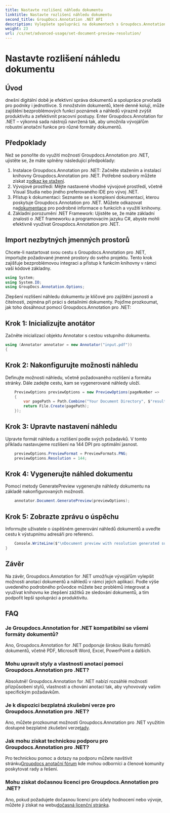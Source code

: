 ```yaml
---
title: Nastavte rozlišení náhledu dokumentu
linktitle: Nastavte rozlišení náhledu dokumentu
second_title: GroupDocs.Annotation .NET API
description: Vylepšete spolupráci na dokumentech s Groupdocs.Annotation pro .NET bezproblémově zefektivněte funkce anotace a náhledu.
weight: 23
url: /cs/net/advanced-usage/set-document-preview-resolution/
---
```


# Nastavte rozlišení náhledu dokumentu

## Úvod
dnešní digitální době je efektivní správa dokumentů a spolupráce prvořadá pro podniky i jednotlivce. S množstvím dokumentů, které denně kolují, může zajištění bezproblémových funkcí poznámek a náhledů výrazně zvýšit produktivitu a zefektivnit pracovní postupy. Enter Groupdocs.Annotation for .NET – výkonná sada nástrojů navržená tak, aby umožnila vývojářům robustní anotační funkce pro různé formáty dokumentů.
## Předpoklady
Než se ponoříte do využití možností Groupdocs.Annotation pro .NET, ujistěte se, že máte splněny následující předpoklady:
1.  Instalace Groupdocs.Annotation pro .NET: Začněte stažením a instalací knihovny Groupdocs.Annotation pro .NET. Potřebné soubory můžete získat z[odkaz ke stažení](https://releases.groupdocs.com/annotation/net/).
2. Vývojové prostředí: Mějte nastavené vhodné vývojové prostředí, včetně Visual Studia nebo jiného preferovaného IDE pro vývoj .NET.
3. Přístup k dokumentaci: Seznamte se s komplexní dokumentací, kterou poskytuje Groupdocs.Annotation pro .NET. Můžete odkazovat na[dokumentace](https://tutorials.groupdocs.com/annotation/net/) pro podrobné informace o funkcích a využití knihovny.
4. Základní porozumění .NET Framework: Ujistěte se, že máte základní znalosti o .NET frameworku a programovacím jazyku C#, abyste mohli efektivně využívat Groupdocs.Annotation pro .NET.

## Import nezbytných jmenných prostorů
Chcete-li nastartovat svou cestu s Groupdocs.Annotation pro .NET, importujte požadované jmenné prostory do svého projektu. Tento krok zajišťuje bezproblémovou integraci a přístup k funkcím knihovny v rámci vaší kódové základny.

```csharp
using System;
using System.IO;
using GroupDocs.Annotation.Options;
```

Zlepšení rozlišení náhledu dokumentu je klíčové pro zajištění jasnosti a čitelnosti, zejména při práci s detailními dokumenty. Pojďme prozkoumat, jak toho dosáhnout pomocí Groupdocs.Annotation pro .NET:
## Krok 1: Inicializujte anotátor
Začněte inicializací objektu Annotator s cestou vstupního dokumentu.
```csharp
using (Annotator annotator = new Annotator("input.pdf"))
{
```
## Krok 2: Nakonfigurujte možnosti náhledu
Definujte možnosti náhledu, včetně požadovaného rozlišení a formátu stránky. Dále zadejte cestu, kam se vygenerované náhledy uloží.
```csharp
    PreviewOptions previewOptions = new PreviewOptions(pageNumber =>
    {
        var pagePath = Path.Combine("Your Document Directory", $"result_with_resolution_{pageNumber}.png");
        return File.Create(pagePath);
    });
```
## Krok 3: Upravte nastavení náhledu
Upravte formát náhledu a rozlišení podle svých požadavků. V tomto příkladu nastavujeme rozlišení na 144 DPI pro optimální jasnost.
```csharp
    previewOptions.PreviewFormat = PreviewFormats.PNG;
    previewOptions.Resolution = 144;
```
## Krok 4: Vygenerujte náhled dokumentu
Pomocí metody GeneratePreview vygenerujte náhledy dokumentu na základě nakonfigurovaných možností.
```csharp
    annotator.Document.GeneratePreview(previewOptions);
```
## Krok 5: Zobrazte zprávu o úspěchu
Informujte uživatele o úspěšném generování náhledů dokumentů a uveďte cestu k výstupnímu adresáři pro referenci.
```csharp
    Console.WriteLine($"\nDocument preview with resolution generated successfully.\nCheck output in {"Your Document Directory"}.");
}
```

## Závěr
Na závěr, Groupdocs.Annotation for .NET umožňuje vývojářům vylepšit možnosti anotací dokumentů a náhledů v rámci jejich aplikací. Podle výše uvedeného podrobného průvodce můžete bez problémů integrovat a využívat knihovnu ke zlepšení zážitků ze sledování dokumentů, a tím podpořit lepší spolupráci a produktivitu.
## FAQ
### Je Groupdocs.Annotation for .NET kompatibilní se všemi formáty dokumentů?
Ano, Groupdocs.Annotation for .NET podporuje širokou škálu formátů dokumentů, včetně PDF, Microsoft Word, Excel, PowerPoint a dalších.
### Mohu upravit styly a vlastnosti anotací pomocí Groupdocs.Annotation pro .NET?
Absolutně! Groupdocs.Annotation for .NET nabízí rozsáhlé možnosti přizpůsobení stylů, vlastností a chování anotací tak, aby vyhovovaly vašim specifickým požadavkům.
### Je k dispozici bezplatná zkušební verze pro Groupdocs.Annotation pro .NET?
Ano, můžete prozkoumat možnosti Groupdocs.Annotation pro .NET využitím dostupné bezplatné zkušební verze[tady](https://releases.groupdocs.com/).
### Jak mohu získat technickou podporu pro Groupdocs.Annotation pro .NET?
 Pro technickou pomoc a dotazy na podporu můžete navštívit stránku[Groupdocs anotační fórum](https://forum.groupdocs.com/c/annotation/10) kde mohou odborníci a členové komunity poskytovat rady a řešení.
### Mohu získat dočasnou licenci pro Groupdocs.Annotation pro .NET?
 Ano, pokud požadujete dočasnou licenci pro účely hodnocení nebo vývoje, můžete ji získat na webu[dočasná licenční stránka](https://purchase.groupdocs.com/temporary-license/).